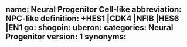 name: Neural Progenitor Cell-like
abbreviation: NPC-like
definition: +HES1 |CDK4 |NFIB |HES6 |EN1
go: 
shogoin: 
uberon: 
categories: Neural Progenitor
version: 1 
synonyms:
---
